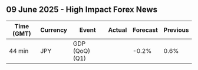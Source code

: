 ## 09 June 2025 - High Impact Forex News

| Time (GMT) | Currency | Event | Actual | Forecast | Previous |
|------|----------|-------|--------|----------|----------|
| 44 min | JPY | GDP (QoQ) (Q1) |  | -0.2% | 0.6% |
